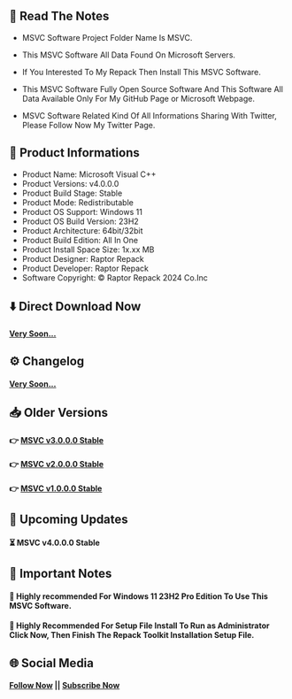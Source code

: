 ## 📝 Read The Notes

- MSVC Software Project Folder Name Is MSVC.

- This MSVC Software All Data Found On Microsoft Servers.

- If You Interested To My Repack Then Install This MSVC Software.

- This MSVC Software Fully Open Source Software And This Software All Data Available Only For My GitHub Page or Microsoft Webpage.

- MSVC Software Related Kind Of All Informations Sharing With Twitter, Please Follow Now My Twitter Page.

## 🧾 Product Informations

- Product Name: Microsoft Visual C++
- Product Versions: v4.0.0.0
- Product Build Stage: Stable
- Product Mode: Redistributable
- Product OS Support: Windows 11
- Product OS Build Version: 23H2
- Product Architecture: 64bit/32bit
- Product Build Edition: All In One
- Product Install Space Size: 1x.xx MB
- Product Designer: Raptor Repack
- Product Developer: Raptor Repack
- Software Copyright: © Raptor Repack 2024 Co.Inc

## ⬇️ Direct Download Now

#### [Very Soon...](https://GitHub.com/RaptorRepack/MSVC)

## ⚙️ Changelog

#### [Very Soon...](https://github.com/RaptorRepack/MSVC)

## 📥 Older Versions

#### 👉 [MSVC v3.0.0.0 Stable](https://github.com/RaptorRepack/MSVC/releases/tag/v3.0.0)

#### 👉 [MSVC v2.0.0.0 Stable](https://github.com/RaptorRepack/MSVC/releases/tag/v2.0.0)

#### 👉 [MSVC v1.0.0.0 Stable](https://github.com/RaptorRepack/MSVC/releases/tag/v1.0.0)

## 📢 Upcoming Updates

#### ⏳ MSVC v4.0.0.0 Stable

## 📝 Important Notes

#### 🔴 Highly recommended For Windows 11 23H2 Pro Edition To Use This MSVC Software.

#### 🔴 Highly Recommended For Setup File Install To Run as Administrator Click Now, Then Finish The Repack Toolkit Installation Setup File.

## 🌐 Social Media

#### [Follow Now](https://twitter.com/raptorrepack) || [Subscribe Now](https://youtube.com/@RaptorRepack)
